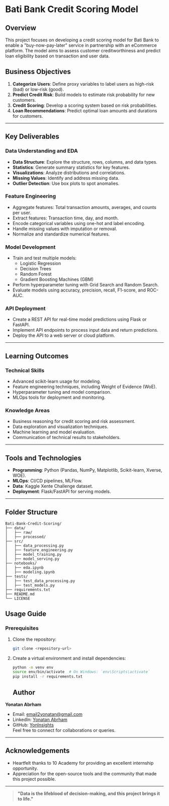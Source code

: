 # Bati Bank Credit Scoring Model

## **Overview**
This project focuses on developing a credit scoring model for Bati Bank to enable a "buy-now-pay-later" service in partnership with an eCommerce platform. The model aims to assess customer creditworthiness and predict loan eligibility based on transaction and user data.

## **Business Objectives**
1. **Categorize Users**: Define proxy variables to label users as high-risk (bad) or low-risk (good).
2. **Predict Credit Risk**: Build models to estimate risk probability for new customers.
3. **Credit Scoring**: Develop a scoring system based on risk probabilities.
4. **Loan Recommendations**: Predict optimal loan amounts and durations for customers.

---

## **Key Deliverables**
### **Data Understanding and EDA**
- **Data Structure**: Explore the structure, rows, columns, and data types.
- **Statistics**: Generate summary statistics for key features.
- **Visualizations**: Analyze distributions and correlations.
- **Missing Values**: Identify and address missing data.
- **Outlier Detection**: Use box plots to spot anomalies.

### **Feature Engineering**
- Aggregate features: Total transaction amounts, averages, and counts per user.
- Extract features: Transaction time, day, and month.
- Encode categorical variables using one-hot and label encoding.
- Handle missing values with imputation or removal.
- Normalize and standardize numerical features.

### **Model Development**
- Train and test multiple models:
  - Logistic Regression
  - Decision Trees
  - Random Forest
  - Gradient Boosting Machines (GBM)
- Perform hyperparameter tuning with Grid Search and Random Search.
- Evaluate models using accuracy, precision, recall, F1-score, and ROC-AUC.

### **API Deployment**
- Create a REST API for real-time model predictions using Flask or FastAPI.
- Implement API endpoints to process input data and return predictions.
- Deploy the API to a web server or cloud platform.

---

## **Learning Outcomes**
### **Technical Skills**
- Advanced scikit-learn usage for modeling.
- Feature engineering techniques, including Weight of Evidence (WoE).
- Hyperparameter tuning and model comparison.
- MLOps tools for deployment and monitoring.

### **Knowledge Areas**
- Business reasoning for credit scoring and risk assessment.
- Data exploration and visualization techniques.
- Machine learning and model evaluation.
- Communication of technical results to stakeholders.

---

## **Tools and Technologies**
- **Programming**: Python (Pandas, NumPy, Matplotlib, Scikit-learn, Xverse, WOE).
- **MLOps**: CI/CD pipelines, MLFlow.
- **Data**: Kaggle Xente Challenge dataset.
- **Deployment**: Flask/FastAPI for serving models.

---

## **Folder Structure**
```plaintext
Bati-Bank-Credit-Scoring/
├── data/
│   ├── raw/
│   ├── processed/
├── src/
│   ├── data_processing.py
│   ├── feature_engineering.py
│   ├── model_training.py
│   ├── model_serving.py
├── notebooks/
│   ├── eda.ipynb
│   ├── modeling.ipynb
├── tests/
│   ├── test_data_processing.py
│   ├── test_models.py
├── requirements.txt
├── README.md
└── LICENSE
```
## **Usage Guide**
### Prerequisites
1. Clone the repository:
   ```bash
   git clone <repository-url>
   ```
2. Create a virtual environment and install dependencies:
   ```bash
   python -m venv env
   source env/bin/activate  # On Windows: `env\Scripts\activate`
   pip install -r requirements.txt
   ```
   ## **Author**
**Yonatan Abrham**  
- Email: [email2yonatan@gmail.com](mailto:email2yonatan@gmail.com)  
- LinkedIn: [Yonatan Abrham](https://www.linkedin.com/in/yonatan-abrham1/)  
- GitHub: [YonInsights](https://github.com/YonInsights)  
Feel free to connect for collaborations or queries.

---

## **Acknowledgements**
- Heartfelt thanks to 10 Academy for providing an excellent internship opportunity.
- Appreciation for the open-source tools and the community that made this project possible.

---

> **"Data is the lifeblood of decision-making, and this project brings it to life."**

